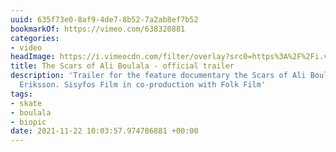 ```yaml
---
uuid: 635f73e0-8af9-4de7-8b52-7a2ab8ef7b52
bookmarkOf: https://vimeo.com/638320881
categories:
- video
headImage: https://i.vimeocdn.com/filter/overlay?src0=https%3A%2F%2Fi.vimeocdn.com%2Fvideo%2F1286987779-8ab21ffc0f98c9cca156c1ccb5da16d3c05428b0462ff4f82_1280x720&src1=https%3A%2F%2Ff.vimeocdn.com%2Fimages_v6%2Fshare%2Fplay_icon_overlay.png
title: The Scars of Ali Boulala - official trailer
description: 'Trailer for the feature documentary the Scars of Ali Boulala, dir: Max
  Eriksson. Sisyfos Film in co-production with Folk Film'
tags:
- skate
- boulala
- biopic
date: 2021-11-22 10:03:57.974786881 +00:00
---
```


